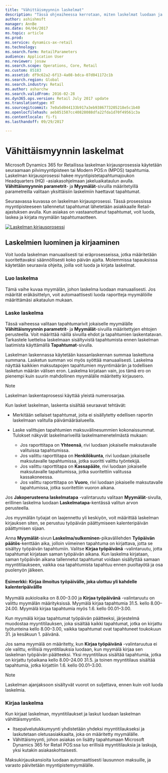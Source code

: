```yaml
---
title: "Vähittäismyynnin laskelmat"
description: "Tässä ohjeaiheessa kerrotaan, miten laskelmat luodaan ja kirjataan."
author: ashishmsft
manager: AnnBe
ms.date: 04/04/2017
ms.topic: article
ms.prod: 
ms.service: dynamics-ax-retail
ms.technology: 
ms.search.form: RetailParameters
audience: Application User
ms.reviewer: josaw
ms.search.scope: Operations, Core, Retail
ms.custom: 85183
ms.assetid: df9c62a2-6f13-4a08-bdca-07d041172c1b
ms.search.region: Global
ms.search.industry: Retail
ms.author: asharchw
ms.search.validFrom: 2016-02-28
ms.dyn365.ops.version: Retail July 2017 update
ms.translationtype: HT
ms.sourcegitcommit: 7e0a5d044133b917a3eb9386773205218e5c1b40
ms.openlocfilehash: aeb851587cc40828088dfa22fda1d70f49561c3a
ms.contentlocale: fi-fi
ms.lasthandoff: 09/29/2017

---
```


# <a name="retail-statements"></a>Vähittäismyynnin laskelmat
Microsoft Dynamics 365 for Retailissa laskelman kirjausprosessia käytetään seuraamaan pilvimyyntipisteen tai Modern POS:n (MPOS) tapahtumia. Laskelman kirjausprosessi hakee myyntipistetapahtumajoukon Headquarters (HQ) -asiakasohjelmaan jakeluaikataulun avulla. **Vähittäismyynnin parametrit**- ja **Myymälät**-sivuilla määritetyillä parametreilla valitaan yksittäisiin laskelmiin haettavat tapahtumat.  

Seuraavassa kuvassa on laskelman kirjausprosessi. Tässä prosessissa myyntipisteeseen tallennetut tapahtumat lähetetään asiakkaalle Retail-ajastuksen avulla. Kun asiakas on vastaanottanut tapahtumat, voit luoda, laskea ja kirjata myymälän tapahtumaotteen. 

[![Laskelman kirjausprosessi](./media/retail-statements.png)](./media/retail-statements.png)

## <a name="creating-and-posting-statements"></a>Laskelmien luominen ja kirjaaminen
Voit luoda laskelman manuaalisesti tai eräprosesseissa, jotka määritetään suoritettavaksi säännöllisesti koko päivän ajalta. Molemmissa tapauksissa käytetään seuraavia ohjeita, joilla voit luoda ja kirjata laskelmat.

###  <a name="create-the-statement"></a>Luo laskelma
Tämä vaihe kuvaa myymälän, johon laskelma luodaan manuaalisesti. Jos määrität eräkäsittelyn, voit automaattisesti luoda raportteja myymälöille määrittämäsi aikataulun mukaan. 

### <a name="calculate-the-statement"></a>Laske laskelma
Tässä vaiheessa valitaan tapahtumarivit jokaiselle myymälälle **Vähittäismyynnin parametrit**- ja **Myymälät**-sivuilla määritettyjen ehtojen perusteella. Voit määrittää näillä sivuilla ehdot ja tapahtumien laskentatavan. Tarkastele luetteloa laskelmaan sisältyvistä tapahtumista ennen laskelman laatimista käyttämällä **Tapahtumat**-sivulla. 

Laskelman laskennassa käytetään kassanlaskennan summaa laskettuna summana. Lasketun summan voi myös syöttää manuaalisesti. Laskelma näyttää kaikkien maksutapojen tapahtumien myyntimäärän ja todellisen lasketun määrän välisen eron. Laskelma kirjataan vain, jos tämä ero on pienempi kuin suurin mahdollinen myymälälle määritetty kirjausero. 

> [!NOTE]
> Laskelman laskentaprosessi käyttää yleistä numerosarjaa.

Kun lasket laskelman, laskenta sisältää seuraavat tehtävät:

- Merkitään sellaiset tapahtumat, joita ei sisällytetty edellisen raportin laskelmaan valitulla päivämääräalueella. 
- Laske valittujen tapahtumien maksuvälinesummien kokonaissummat. Tulokset näkyvät laskelmariveillä laskelmamenetelmästä mukaan:

  - Jos raporttitapa on **Yhteensä**, rivi luodaan jokaiselle maksutavalle valituissa tapahtumissa. 
  - Jos valittu raporttitapa on **Henkilökunta**, rivi luodaan jokaiselle maksutavalle tapahtumissa, jotka suoritti valittu työntekijä. 
  - Jos valittu raporttitapa on **Kassapääte**, rivi luodaan jokaiselle maksutavalle tapahtumissa, jotka suoritettiin valitussa kassakoneessa. 
  - Jos valittu raporttitapa on **Vuoro**, rivi luodaan jokaiselle maksutavalle tapahtumissa, jotka suoritettiin vuoron aikana.

Jos **Jakoperusteena laskelmatapa** -valintaruutu valitaan **Myymälät**-sivulla, erillinen laskelma luodaan **Laskelmatapa**-kentässä valitun arvon perusteella.

Jos myymälän työajat on laajennettu yli keskiyön, voit määrittää laskelman kirjauksen siten, se perustuu työpäivän päättymiseen kalenteripäivän päättymisen sijaan. 

Anna **Myymälät**-sivun **Laskelma/sulkeminen**-pikavälilehden **Työpäivän päätös**-kenttään aika, jolloin viimeinen tapahtuma on kirjattava, jotta se sisältyy työpäivän tapahtumiin. Valitse **Kirjaa työpäivänä** -valintaruutu, jotta tapahtumat kirjataan saman työpäivän aikana. Kun laskelma kirjataan, saman työpäivän aikana tallennetut tapahtumat voidaan sisällyttää samaan myyntitilaukseen, vaikka osa tapahtumista tapahtuu ennen puoltayötä ja osa puolenyön jälkeen. 

#### <a name="example-post-a-statement-for-a-business-day-that-extends-over-two-calendar-days"></a>Esimerkki: Kirjaa ilmoitus työpäivälle, joka ulottuu yli kahdelle kalenteripäivällle 

Myymälä aukioloaika on 8.00–3.00 ja **Kirjaa työpäivänä** -valintaruutu on valittu myymälän määrityksissä. Myymälä kirjaa tapahtumia 31.5. kello 8.00–24.00. Myymälä kirjaa tapahtumia myös 1.6. kello 00.01–3.00. 

Kun myymälä kirjaa tapahtumat työpäivän päätteeksi, järjestelmä muodostaa myyntitilauksen, joka sisältää kaikki tapahtumat, jotka on kirjattu työtunteina kello 8.00–3.00, vaikka tapahtumat ovat tapahtuneet toukokuun 31. ja kesäkuun 1. päivänä. 

Jos sama myymälä on määritetty, kun **Kirjaa työpäivänä** -valintaruutua ei ole valittu, erillisiä myyntitilauksia luodaan, kun myymälä kirjaa sen laskelman työpäivän päätteeksi. Yksi myyntitilaus sisältää tapahtumia, jotka on kirjattu työaikana kello 8.00–24.00 31.5. ja toinen myyntitilaus sisältää tapahtumia, jotka kirjattiin 1.6. kello 00.01–3.00.
 
> [!NOTE]
> Laskelman ajanjaksoon sisältyvät vuorot on suljettava, ennen kuin voit luoda laskelmia. 

### <a name="post-the-statement"></a>Kirjaa laskelma
Kun kirjaat laskelman, myyntitilaukset ja laskut luodaan laskelman vähittäismyyntiin.

- Itsepalvelutukkumyynti yhdistetään yhdeksi myyntitilaukseksi ja laskutetaan oletusasiakkaalta, joka on määritetty myymälälle. 
- Vähittäismyynti, johon asiakas on lisätty tapahtumaan Microsoft Dynamics 365 for Retail POS:ssa luo erillisiä myyntitilauksia ja laskuja, yksi kutakin asiakaskohtaisesti. 

Maksukirjauskansioita luodaan automaattisesti lausunnon maksuille, ja varasto päivitetään myyntipistemyymälälle.


